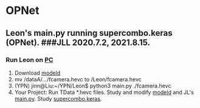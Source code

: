 # OPNet

## Leon's main.py running supercombo.keras (OPNet). ###JLL 2020.7.2, 2021.8.15.
### Run Leon on [PC](https://docs.google.com/document/d/1tH6coTWyIQ3QZUrmNFav6xfYn9PV-mGk2FiN3yYW_IY/edit)
1. Download [modeld](https://github.com/littlemountainman/modeld)
2. mv /dataA/.../fcamera.hevc to /Leon/fcamera.hevc
3. (YPN) jinn@Liu:~/YPN/Leon$ python3 main.py ./fcamera.hevc
4. Your Project: Run TData *.hevc files. Study and modify [modeld](https://github.com/littlemountainman/modeld) and JL's [main.py](https://drive.google.com/file/d/1--Jk2qV7sZJ8ixkm5XYZI5omFX7dIcWa/view). Study [supercombo.keras](http://www.nhcue.edu.tw/~jinnliu/teaching/AI17/supercombo.html).
